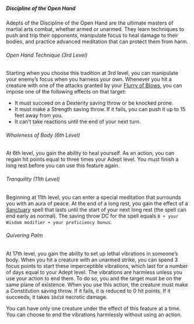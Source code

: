 ##### Discipline of the Open Hand

Adepts of the Discipline of the Open Hand are the ultimate masters of martial arts combat, whether armed or unarmed.
They learn techniques to push and trip their opponents, manipulate focus to heal damage to their bodies, and practice advanced meditation that can protect them from harm.

###### Open Hand Technique (3rd Level)

Starting when you choose this tradition at 3rd level, you can manipulate your enemy’s focus when you harness your own.
Whenever you hit a creature with one of the attacks granted by your [Flurry of Blows](#Adept_focus), you can impose one of the following effects on that target:
- It must succeed on a Dexterity saving throw or be knocked prone.
- It must make a Strength saving throw.
  If it fails, you can push it up to 15 feet away from you.
- It can’t take reactions until the end of your next turn.

###### Wholeness of Body (6th Level)

At 6th level, you gain the ability to heal yourself.
As an action, you can regain hit points equal to three times your Adept level.
You must finish a long rest before you can use this feature again.

###### Tranquility (11th Level)

Beginning at 11th level, you can enter a special meditation that surrounds you with an aura of peace.
At the end of a long rest, you gain the effect of a [Sanctuary](#Sanctuary_sanctuary) spell that lasts until the start of your next long rest (the spell can end early as normal).
The saving throw DC for the spell equals `8 + your Wisdom modifier + your proficiency bonus`.

###### Quivering Palm

At 17th level, you gain the ability to set up lethal vibrations in someone’s body.
When you hit a creature with an unarmed strike, you can spend 3 focus points to start these imperceptible vibrations, which last for a number of days equal to your Adept level.
The vibrations are harmless unless you use your action to end them.
To do so, you and the target must be on the same plane of existence.
When you use this action, the creature must make a Constitution saving throw.
If it fails, it is reduced to 0 hit points.
If it succeeds, it takes `10d10` necrotic damage.

You can have only one creature under the effect of this feature at a time.
You can choose to end the vibrations harmlessly without using an action.
